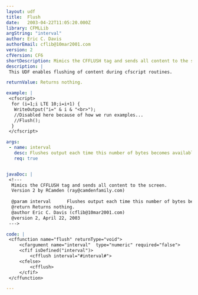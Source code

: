 ```yaml
---
layout: udf
title:  Flush
date:   2003-04-22T11:05:20.000Z
library: CFMLLib
argString: "interval"
author: Eric C. Davis
authorEmail: cflib@10mar2001.com
version: 2
cfVersion: CF6
shortDescription: Mimics the CFFLUSH tag and sends all content to the screen.
description: |
 This UDF enables flushing of content during cfscript routines.

returnValue: Returns nothing.

example: |
 <cfscript>
  for (i=1;i LTE 10;i=i+1) {
   WriteOutput("i=" & i & "<br>");
   //Disabled here because of how we run examples...
   //Flush();
  }
 </cfscript>

args:
 - name: interval
   desc: Flushes output each time this number of bytes becomes available.
   req: true


javaDoc: |
 <!---
  Mimics the CFFLUSH tag and sends all content to the screen.
  Version 2 by RCamden (ray@camdenfamily.com)
  
  @param interval      Flushes output each time this number of bytes becomes available. (Required)
  @return Returns nothing. 
  @author Eric C. Davis (cflib@10mar2001.com) 
  @version 2, April 22, 2003 
 --->

code: |
 <cffunction name="flush" returnType="void">
     <cfargument name="interval"  type="numeric" required="false">
     <cfif isDefined("interval")>
         <cfflush interval="#interval#">
     <cfelse>
         <cfflush>
     </cfif>
 </cffunction>

---
```


